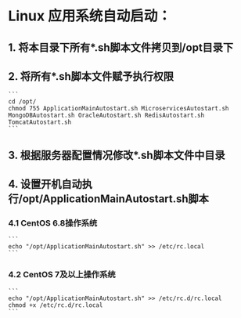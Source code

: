 # Linux 应用系统自动启动：
## 1. 将本目录下所有*.sh脚本文件拷贝到/opt目录下
## 2. 将所有*.sh脚本文件赋予执行权限
    ```
    cd /opt/
    chmod 755 ApplicationMainAutostart.sh MicroservicesAutostart.sh MongoDBAutostart.sh OracleAutostart.sh RedisAutostart.sh TomcatAutostart.sh
    ```
## 3. 根据服务器配置情况修改*.sh脚本文件中目录
## 4. 设置开机自动执行/opt/ApplicationMainAutostart.sh脚本
### 4.1 CentOS 6.8操作系统
    ```
    echo "/opt/ApplicationMainAutostart.sh" >> /etc/rc.local
    ```
### 4.2 CentOS 7及以上操作系统
    ```
    echo "/opt/ApplicationMainAutostart.sh" >> /etc/rc.d/rc.local
    chmod +x /etc/rc.d/rc.local
    ```


